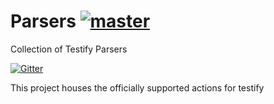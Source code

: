 # Parsers [![master](https://travis-ci.org/testify/Parsers.svg?branch=master)](https://travis-ci.org/testify/Parsers)
Collection of Testify Parsers

[![Gitter](https://badges.gitter.im/Join%20Chat.svg)](https://gitter.im/testify/testify?utm_source=badge&utm_medium=badge&utm_campaign=pr-badge)

This project houses the officially supported actions for testify
